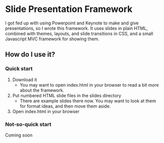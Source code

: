 # Slide Presentation Framework

I got fed up with using Powerpoint and Keynote to make and give presentations, so I wrote this framework.  It uses slides in plain HTML, combined with themes, layouts, and slide transitions in CSS, and a small Javascript MVC framework for showing them.

## How do I use it?

### Quick start

1. Download it
	- You may want to open index.html in your browser to read a bit more about the framework.
1. Put numbered HTML slide files in the slides directory
	- There are example slides there now.  You may want to look at them for format ideas, and then move them aside.
1. Open index.html in your browser

### Not-so-quick start

Coming soon